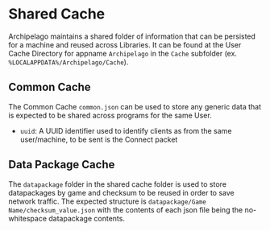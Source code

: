 # Shared Cache

Archipelago maintains a shared folder of information that can be persisted for a machine and reused across Libraries.
It can be found at the User Cache Directory for appname `Archipelago` in the `Cache` subfolder
(ex. `%LOCALAPPDATA%/Archipelago/Cache`).

## Common Cache

The Common Cache `common.json` can be used to store any generic data that is expected to be shared across programs
for the same User.

* `uuid`: A UUID identifier used to identify clients as from the same user/machine, to be sent is the Connect packet

## Data Package Cache

The `datapackage` folder in the shared cache folder is used to store datapackages by game and checksum to be reused
in order to save network traffic. The expected structure is `datapackage/Game Name/checksum_value.json` with the
contents of each json file being the no-whitespace datapackage contents.
